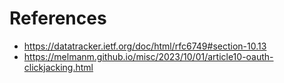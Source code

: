 # References

- https://datatracker.ietf.org/doc/html/rfc6749#section-10.13
- https://melmanm.github.io/misc/2023/10/01/article10-oauth-clickjacking.html
